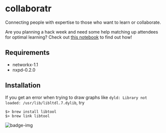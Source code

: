 # collaboratr
Connecting people with expertise to those who want to learn or collaborate.

Are you planning a hack week and need some help matching up attendees for optimal learning? Check out [this notebook](https://nbviewer.jupyter.org/github/benelson/collaboratr/blob/master/Collaborator.ipynb) to find out how!

## Requirements
* networkx-1.1
* nxpd-0.2.0

## Installation
If you get an error when trying to draw graphs like `dyld: Library not loaded: /usr/lib/libltdl.7.dylib`, try
```
$> brew install libtool
$> brew link libtool
```
![badge-img](https://img.shields.io/badge/Made%20at-%23AstroHackWeek-8063d5.svg?style=flat)
